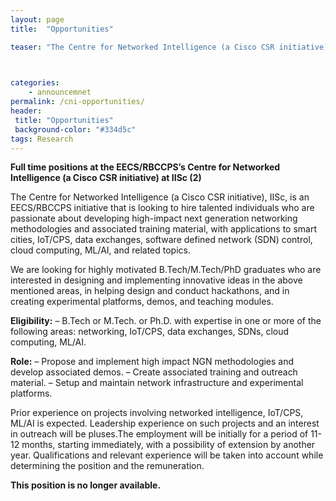 ```yaml
---
layout: page
title:  "Opportunities"

teaser: "The Centre for Networked Intelligence (a Cisco CSR initiative), IISc, is an EECS/RBCCPS initiative that is looking to hire talented individuals who are passionate about developing high-impact next generation networking methodologies and associated training material, with applications to smart cities, IoT/CPS, data exchanges, software defined network (SDN) control, cloud computing, ML/AI, and related topics." 


 
categories:
    - announcemnet 
permalink: /cni-opportunities/ 
header:
 title: "Opportunities"
 background-color: "#334d5c"
tags: Research
---
```

**Full time positions at the EECS/RBCCPS’s Centre for Networked Intelligence (a Cisco CSR initiative) at IISc (2)**

The Centre for Networked Intelligence (a Cisco CSR initiative), IISc, is an EECS/RBCCPS initiative that is looking to hire talented individuals who are passionate about developing high-impact next generation networking methodologies and associated training material, with applications to smart cities, IoT/CPS, data exchanges, software defined network (SDN) control, cloud computing, ML/AI, and related topics.

We are looking for highly motivated B.Tech/M.Tech/PhD graduates who are interested in designing and implementing innovative ideas in the above mentioned areas, in helping design and conduct hackathons, and in creating experimental platforms, demos, and teaching modules.

**Eligibility:**
– B.Tech or M.Tech. or Ph.D. with expertise in one or more of the following areas: networking, IoT/CPS, data exchanges, SDNs, cloud computing, ML/AI.

**Role:**
– Propose and implement high impact NGN methodologies and develop associated demos.
– Create associated training and outreach material.
– Setup and maintain network infrastructure and experimental platforms.

Prior experience on projects involving networked intelligence, IoT/CPS, ML/AI is expected. Leadership experience on such projects and an interest in outreach will be pluses.The employment will be initially for a period of 11-12 months, starting immediately, with a possibility of extension by another year. Qualifications and relevant experience will be taken into account while determining the position and the remuneration.

**This position is no longer available.**
